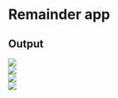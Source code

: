 <h1>Remainder app</h1>

<h2>Output</h2>
<body>
  <img src="Screenshot_20230724-205002.png"><br>
  <img src="Screenshot_20230724-205216.png"><br>
  <img src="Screenshot_20230724-205820.png"><br>
  <img src="Screenshot_20230724-205623.png"><br>
</body>


